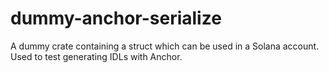 # dummy-anchor-serialize
A dummy crate containing a struct which can be used in a Solana account. Used to test generating IDLs with Anchor.
